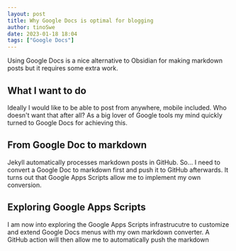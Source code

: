 ```yaml
---
layout: post
title: Why Google Docs is optimal for blogging
author: tinoSwe
date: 2023-01-18 18:04
tags: ["Google Docs"]
---
```


Using Google Docs is a nice alternative to Obsidian for making markdown posts but it requires some extra work.

## What I want to do

Ideally I would like to be able to post from anywhere, mobile included. Who doesn't want that after all? 
As a big lover of Google tools my mind quickly turned to Google Docs for achieving this.

## From Google Doc to markdown

Jekyll automatically processes markdown posts in GitHub. So... I need to convert a Google Doc to markdown first and push it to GitHub afterwards. It turns out that Google Apps Scripts allow me to implement my own conversion.

## Exploring Google Apps Scripts
I am now into exploring the Google Apps Scripts infrastrucutre to customize and extend Google Docs menus with my own markdown converter. A GitHub action will then allow me to automatically push the markdown 


